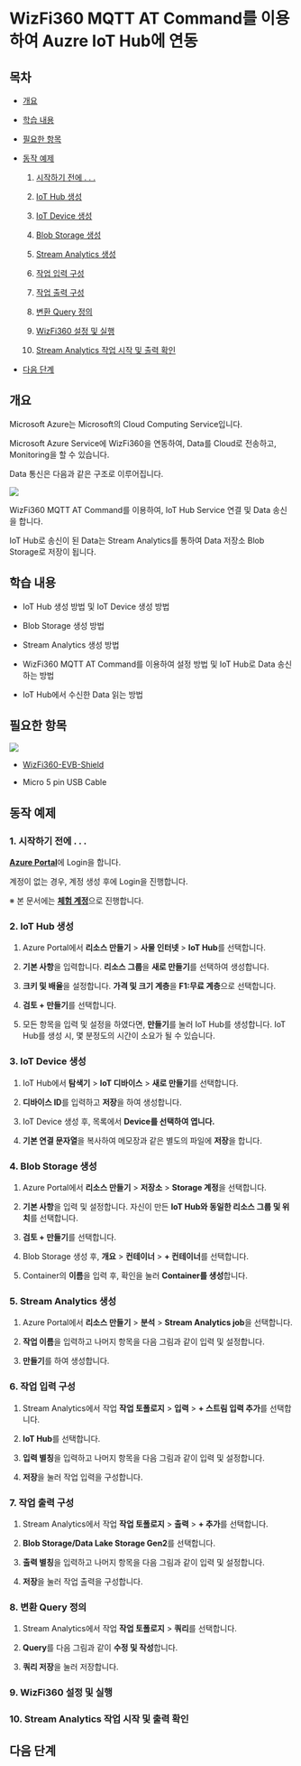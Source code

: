 # WizFi360 MQTT AT Command를 이용하여 Auzre IoT Hub에 연동



## 목차
- [개요](#Overview)

- [학습 내용](#Learning_Content)

- [필요한 항목](#Required_Item)

- [동작 예제](#Example)

	1. [시작하기 전에 . . .](#Before_Start)

	2. [IoT Hub 생성](#Step-1-Create_IoT_Hub)

	3. [IoT Device 생성](#Step-2-Create_IoT_Device)

	4. [Blob Storage 생성](#Step-3-Create_Blob_Storage)

	5. [Stream Analytics 생성](#Step-4-Create_Stream_Analytics)

	6. [작업 입력 구성](#Step-5-Configure_Job_Input)

	7. [작업 출력 구성](#Step-6-Configure_Job_Output)

	8. [변환 Query 정의](#Step-7-Define_The_Transformation_Query)

	9. [WizFi360 설정 및 실행](#Step-8-Read_Data_From_IoT_Hub)

	10. [Stream Analytics 작업 시작 및 출력 확인](#Step-9-Start_The_Stream_Analytics_Job_And_Check_The_Output)

- [다음 단계](#Next)



<a name="Overview"></a>
## 개요
Microsoft Azure는 Microsoft의 Cloud Computing Service입니다.

Microsoft Azure Service에 WizFi360을 연동하여, Data를 Cloud로 전송하고, Monitoring을 할 수 있습니다.

Data 통신은 다음과 같은 구조로 이루어집니다.

![][Link-Data_Communication_Structure]

WizFi360 MQTT AT Command를 이용하여, IoT Hub Service 연결 및 Data 송신을 합니다.

IoT Hub로 송신이 된 Data는 Stream Analytics를 통하여 Data 저장소 Blob Storage로 저장이 됩니다.



<a name="Learning_Content"></a>
## 학습 내용
- IoT Hub 생성 방법 및 IoT Device 생성 방법

- Blob Storage 생성 방법

- Stream Analytics 생성 방법

- WizFi360 MQTT AT Command를 이용하여 설정 방법 및 IoT Hub로 Data 송신하는 방법

- IoT Hub에서 수신한 Data 읽는 방법



<a name="Required_Item"></a>
## 필요한 항목
![][Link-Required_Item]

- [WizFi360-EVB-Shield][Link-WizFi360-EVB-Shield]

- Micro 5 pin USB Cable



<a name="Example"></a>
## 동작 예제



<a name="Before_Start"></a>
### 1. 시작하기 전에 . . .

[**Azure Portal**][Link-Azure-Portal]에 Login을 합니다.

계정이 없는 경우, 계정 생성 후에 Login을 진행합니다.

※ 본 문서에는 [**체험 계정**][Link-Azure-Account-Free]으로 진행합니다.



<a name="Step-1-Create_IoT_Hub"></a>
### 2. IoT Hub 생성

1. Azure Portal에서 **리소스 만들기** > **사물 인터넷** > **IoT Hub**를 선택합니다.

2. **기본 사항**을 입력합니다. **리소스 그룹**을 **새로 만들기**를 선택하여 생성합니다.

3. **크키 및 배율**을 설정합니다. **가격 및 크기 계층**을 **F1:무료 계층**으로 선택합니다.

4. **검토 + 만들기**를 선택합니다.

5. 모든 항목을 입력 및 설정을 하였다면, **만들기**를 눌러 IoT Hub를 생성합니다. IoT Hub를 생성 시, 몇 분정도의 시간이 소요가 될 수 있습니다.



<a name="Step-2-Create_IoT_Device"></a>
### 3. IoT Device 생성

1. IoT Hub에서 **탐색기** > **IoT 디바이스** > **새로 만들기**를 선택합니다.

2. **디바이스 ID**를 입력하고 **저장**을 하여 생성합니다.

3. IoT Device 생성 후, 목록에서 **Device를 선택하여 엽니다.**

4. **기본 연결 문자열**을 복사하여 메모장과 같은 별도의 파일에 **저장**을 합니다.



<a name="Step-3-Create_Blob_Storage"></a>
### 4. Blob Storage 생성

1. Azure Portal에서 **리소스 만들기** > **저장소** > **Storage 계정**을 선택합니다.

2. **기본 사항**을 입력 및 설정합니다. 자신이 만든 **IoT Hub와 동일한 리소스 그룹 및 위치**를 선택합니다.

3. **검토 + 만들기**를 선택합니다.

4. Blob Storage 생성 후, **개요** > **컨테이너** > **+ 컨테이너**를 선택합니다.

5. Container의 **이름**을 입력 후, 확인을 눌러 **Container를 생성**합니다.



<a name="Step-4-Create_Stream_Analytics"></a>
### 5. Stream Analytics 생성

1. Azure Portal에서 **리소스 만들기** > **분석** > **Stream Analytics job**을 선택합니다.

2. **작업 이름**을 입력하고 나머지 항목을 다음 그림과 같이 입력 및 설정합니다.

3. **만들기**를 하여 생성합니다.



<a name="Step-5-Configure_Job_Input"></a>
### 6. 작업 입력 구성

1. Stream Analytics에서 작업 **작업 토폴로지** > **입력** > **+ 스트림 입력 추가**를 선택합니다.

2. **IoT Hub**를 선택합니다.

3. **입력 별칭**을 입력하고 나머지 항목을 다음 그림과 같이 입력 및 설정합니다.

4. **저장**을 눌러 작업 입력을 구성합니다.



<a name="Step-6-Configure_Job_Output"></a>
### 7. 작업 출력 구성

1. Stream Analytics에서 작업 **작업 토폴로지** > **출력** > **+ 추가**를 선택합니다.

2. **Blob Storage/Data Lake Storage Gen2**를 선택합니다.

3. **출력 별칭**을 입력하고 나머지 항목을 다음 그림과 같이 입력 및 설정합니다.

4. **저장**을 눌러 작업 출력을 구성합니다.



<a name="Step-7-Define_The_Transformation_Query"></a>
### 8. 변환 Query 정의

1. Stream Analytics에서 작업 **작업 토폴로지** > **쿼리**를 선택합니다.

2. **Query**를 다음 그림과 같이 **수정 및 작성**합니다.

3. **쿼리 저장**을 눌러 저장합니다.



<a name="Step-8-Read_Data_From_IoT_Hub"></a>
### 9. WizFi360 설정 및 실행



<a name="Step-9-Start_The_Stream_Analytics_Job_And_Check_The_Output"></a>
### 10. Stream Analytics 작업 시작 및 출력 확인



<a name="Next"></a>
## 다음 단계



[Link-Data_Communication_Structure]: https://github.com/Wiznet/azure-iot-kr/blob/master/images/standalone_mqtt_atcmd_wizfi360_data_communication_structure.png
[Link-Required_Item]: https://github.com/Wiznet/azure-iot-kr/blob/master/images/standalone_mqtt_atcmd_wizfi360_required_item.png
[Link-WizFi360-EVB-Shield]: https://wizwiki.net/wiki/doku.php/products:wizfi360:start
[Link-Azure-Portal]: https://portal.azure.com/
[Link-Azure-Account-Free]: https://azure.microsoft.com/ko-kr/free/